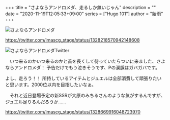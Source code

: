 +++
title = "さよならアンドロメダ、走るしか無いじゃん"
description = ""
date = "2020-11-19T12:05:33+09:00"
series = ["Hugo 101"]
author = "飴雨"
+++

![さよならアンドロメダ](https://amemas.github.io/post/images/20201119_2_1.jpg)

https://twitter.com/imascg_stage/status/1328218570942148608

![さよならアンドロメダTwitter](https://amemas.github.io/post/images/20201119_2_2.jpg)

　いつ来るのかいつ来るのかと首を長くして待っていたらついに来ました、さよならアンドロメダ！  予告だけでもう泣きそうです、Pの涙腺はガバガバです。

よし、走ろう！！
所持しているアイテムとジュエルは全部消費して頑張りたいと思います。2000位以内を目指したいなぁ。  

　それと近日登場予定の新SSRが大原のみちるさんのような気がするんですが、ジュエル足りるんだろうか……

https://twitter.com/imascg_stage/status/1328669916048723970